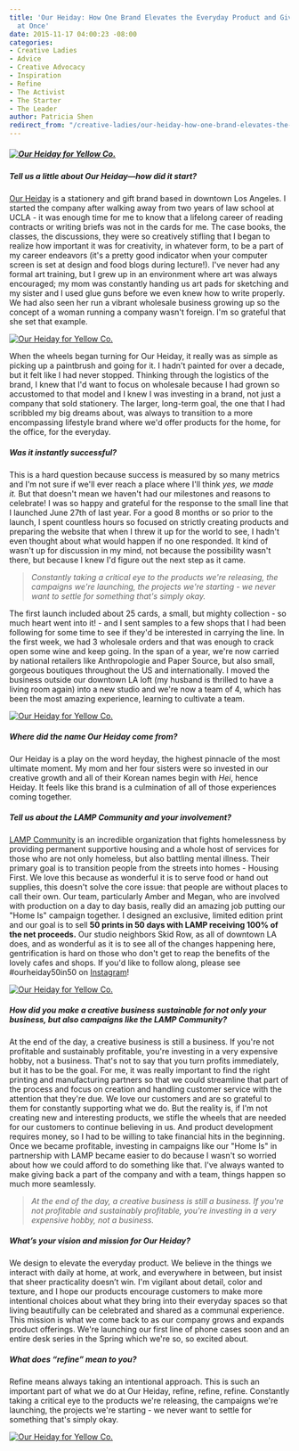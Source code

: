 ```yaml
---
title: 'Our Heiday: How One Brand Elevates the Everyday Product and Gives Back All
  at Once'
date: 2015-11-17 04:00:23 -08:00
categories:
- Creative Ladies
- Advice
- Creative Advocacy
- Inspiration
- Refine
- The Activist
- The Starter
- The Leader
author: Patricia Shen
redirect_from: "/creative-ladies/our-heiday-how-one-brand-elevates-the-everyday-product-and-gives-back-all-at-once/"
---
```


##### [![Our Heiday for Yellow Co. ](https://yellow-blog-images.imgix.net/2015/11/titlepicture.jpg)](https://yellow-blog-images.imgix.net/2015/11/titlepicture.jpg)

##### **Tell us a little about Our Heiday—how did it start?**

[Our Heiday](http://ourheiday.com/) is a stationery and gift brand based in downtown Los Angeles. I started the company after walking away from two years of law school at UCLA - it was enough time for me to know that a lifelong career of reading contracts or writing briefs was not in the cards for me. The case books, the classes, the discussions, they were so creatively stifling that I began to realize how important it was for creativity, in whatever form, to be a part of my career endeavors (it's a pretty good indicator when your computer screen is set at design and food blogs during lecture!). I've never had any formal art training, but I grew up in an environment where art was always encouraged; my mom was constantly handing us art pads for sketching and my sister and I used glue guns before we even knew how to write properly. We had also seen her run a vibrant wholesale business growing up so the concept of a woman running a company wasn't foreign. I'm so grateful that she set that example.

[![Our Heiday for Yellow Co. ](https://yellow-blog-images.imgix.net/2015/11/pic3.jpg)](https://yellow-blog-images.imgix.net/2015/11/pic3.jpg)

When the wheels began turning for Our Heiday, it really was as simple as picking up a paintbrush and going for it. I hadn't painted for over a decade, but it felt like I had never stopped. Thinking through the logistics of the brand, I knew that I'd want to focus on wholesale because I had grown so accustomed to that model and I knew I was investing in a brand, not just a company that sold stationery. The larger, long-term goal, the one that I had scribbled my big dreams about, was always to transition to a more encompassing lifestyle brand where we'd offer products for the home, for the office, for the everyday.

##### **Was it instantly successful?**

This is a hard question because success is measured by so many metrics and I'm not sure if we'll ever reach a place where I'll think *yes, we made it.* But that doesn't mean we haven't had our milestones and reasons to celebrate! I was so happy and grateful for the response to the small line that I launched June 27th of last year. For a good 8 months or so prior to the launch, I spent countless hours so focused on strictly creating products and preparing the website that when I threw it up for the world to see, I hadn't even thought about what would happen if no one responded. It kind of wasn't up for discussion in my mind, not because the possibility wasn't there, but because I knew I'd figure out the next step as it came.

> _Constantly taking a critical eye to the products we're releasing, the campaigns we're launching, the projects we're starting - we never want to settle for something that's simply okay._

The first launch included about 25 cards, a small, but mighty collection - so much heart went into it! - and I sent samples to a few shops that I had been following for some time to see if they'd be interested in carrying the line. In the first week, we had 3 wholesale orders and that was enough to crack open some wine and keep going. In the span of a year, we're now carried by national retailers like Anthropologie and Paper Source, but also small, gorgeous boutiques throughout the US and internationally. I moved the business outside our downtown LA loft (my husband is thrilled to have a living room again) into a new studio and we're now a team of 4, which has been the most amazing experience, learning to cultivate a team.

[![Our Heiday for Yellow Co. ](https://yellow-blog-images.imgix.net/2015/11/image4.jpg)](https://yellow-blog-images.imgix.net/2015/11/image4.jpg)

##### **Where did the name Our Heiday come from?**

Our Heiday is a play on the word heyday, the highest pinnacle of the most ultimate moment. My mom and her four sisters were so invested in our creative growth and all of their Korean names begin with *Hei*, hence Heiday. It feels like this brand is a culmination of all of those experiences coming together.

##### **Tell us about the LAMP Community and your involvement?**

[LAMP Community](http://www.lampcommunity.org/) is an incredible organization that fights homelessness by providing permanent supportive housing and a whole host of services for those who are not only homeless, but also battling mental illness. Their primary goal is to transition people from the streets into homes - Housing First. We love this because as wonderful it is to serve food or hand out supplies, this doesn't solve the core issue: that people are without places to call their own. Our team, particularly Amber and Megan, who are involved with production on a day to day basis, really did an amazing job putting our "Home Is" campaign together. I designed an exclusive, limited edition print and our goal is to sell **50 prints in 50 days with LAMP receiving 100% of the net proceeds.** Our studio neighbors Skid Row, as all of downtown LA does, and as wonderful as it is to see all of the changes happening here, gentrification is hard on those who don't get to reap the benefits of the lovely cafes and shops. If you'd like to follow along, please see #ourheiday50in50 on [Instagram](http://instagram.com/ourheiday/)!

[![Our Heiday for Yellow Co. ](https://yellow-blog-images.imgix.net/2015/11/image2.jpg)](https://yellow-blog-images.imgix.net/2015/11/image2.jpg)

##### **How did you make a creative business sustainable for not only your business, but also campaigns like the LAMP Community?**

At the end of the day, a creative business is still a business. If you're not profitable and sustainably profitable, you're investing in a very expensive hobby, not a business. That's not to say that you turn profits immediately, but it has to be the goal. For me, it was really important to find the right printing and manufacturing partners so that we could streamline that part of the process and focus on creation and handling customer service with the attention that they're due. We love our customers and are so grateful to them for constantly supporting what we do. But the reality is, if I'm not creating new and interesting products, we stifle the wheels that are needed for our customers to continue believing in us. And product development requires money, so I had to be willing to take financial hits in the beginning. Once we became profitable, investing in campaigns like our "Home Is" in partnership with LAMP became easier to do because I wasn't so worried about how we could afford to do something like that. I've always wanted to make giving back a part of the company and with a team, things happen so much more seamlessly.

> _At the end of the day, a creative business is still a business. If you're not profitable and sustainably profitable, you're investing in a very expensive hobby, not a business._

##### **What’s your vision and mission for Our Heiday?**

We design to elevate the everyday product. We believe in the things we interact with daily at home, at work, and everywhere in between, but insist that sheer practicality doesn’t win. I'm vigilant about detail, color and texture, and I hope our products encourage customers to make more intentional choices about what they bring into their everyday spaces so that living beautifully can be celebrated and shared as a communal experience. This mission is what we come back to as our company grows and expands product offerings. We're launching our first line of phone cases soon and an entire desk series in the Spring which we're so, so excited about.

##### **What does _“refine”_ mean to you?**

Refine means always taking an intentional approach. This is such an important part of what we do at Our Heiday, refine, refine, refine. Constantly taking a critical eye to the products we're releasing, the campaigns we're launching, the projects we're starting - we never want to settle for something that's simply okay.

[](https://yellow-blog-images.imgix.net/2015/11/PATRICIASHEN1.jpg)[![Our Heiday for Yellow Co. ](https://yellow-blog-images.imgix.net/2015/11/PATRICIASHEN1.jpg)](http://ourheiday.com/)
